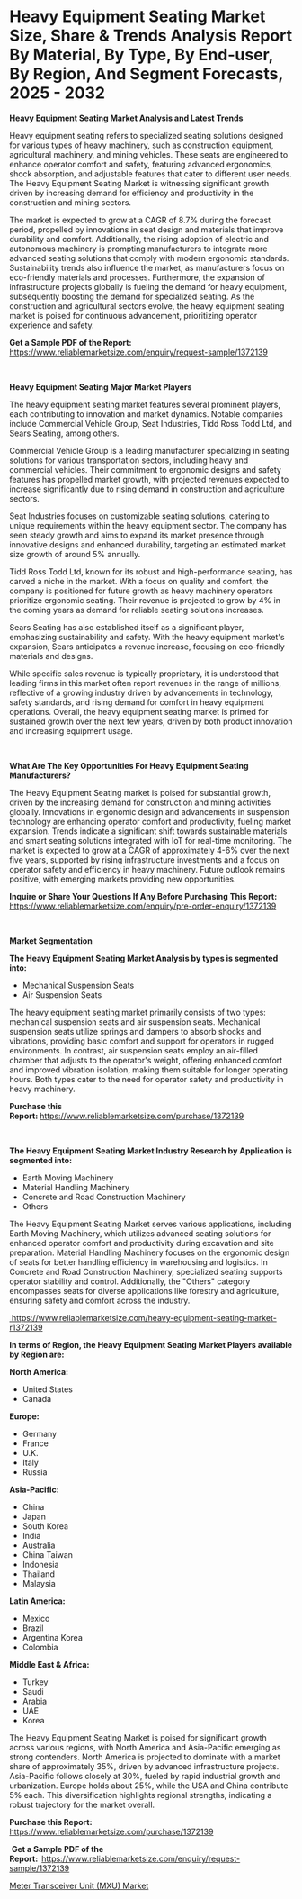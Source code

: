 <p><h1>Heavy Equipment Seating Market Size, Share & Trends Analysis Report By Material, By Type, By End-user, By Region, And Segment Forecasts, 2025 - 2032</h1></p><p><strong>Heavy Equipment Seating Market Analysis and Latest Trends</strong></p>
<p><p>Heavy equipment seating refers to specialized seating solutions designed for various types of heavy machinery, such as construction equipment, agricultural machinery, and mining vehicles. These seats are engineered to enhance operator comfort and safety, featuring advanced ergonomics, shock absorption, and adjustable features that cater to different user needs. The Heavy Equipment Seating Market is witnessing significant growth driven by increasing demand for efficiency and productivity in the construction and mining sectors.</p><p>The market is expected to grow at a CAGR of 8.7% during the forecast period, propelled by innovations in seat design and materials that improve durability and comfort. Additionally, the rising adoption of electric and autonomous machinery is prompting manufacturers to integrate more advanced seating solutions that comply with modern ergonomic standards. Sustainability trends also influence the market, as manufacturers focus on eco-friendly materials and processes. Furthermore, the expansion of infrastructure projects globally is fueling the demand for heavy equipment, subsequently boosting the demand for specialized seating. As the construction and agricultural sectors evolve, the heavy equipment seating market is poised for continuous advancement, prioritizing operator experience and safety.</p></p>
<p><strong>Get a Sample PDF of the Report:&nbsp;</strong> <a href="https://www.reliablemarketsize.com/enquiry/request-sample/1372139?utm_campaign=3029&utm_medium=2&utm_source=Github&utm_content=ia&utm_term=22032025&utm_id=heavy-equipment-seating">https://www.reliablemarketsize.com/enquiry/request-sample/1372139</a></p>
<p>&nbsp;</p>
<p><strong>Heavy Equipment Seating Major Market Players</strong></p>
<p><p>The heavy equipment seating market features several prominent players, each contributing to innovation and market dynamics. Notable companies include Commercial Vehicle Group, Seat Industries, Tidd Ross Todd Ltd, and Sears Seating, among others. </p><p>Commercial Vehicle Group is a leading manufacturer specializing in seating solutions for various transportation sectors, including heavy and commercial vehicles. Their commitment to ergonomic designs and safety features has propelled market growth, with projected revenues expected to increase significantly due to rising demand in construction and agriculture sectors.</p><p>Seat Industries focuses on customizable seating solutions, catering to unique requirements within the heavy equipment sector. The company has seen steady growth and aims to expand its market presence through innovative designs and enhanced durability, targeting an estimated market size growth of around 5% annually.</p><p>Tidd Ross Todd Ltd, known for its robust and high-performance seating, has carved a niche in the market. With a focus on quality and comfort, the company is positioned for future growth as heavy machinery operators prioritize ergonomic seating. Their revenue is projected to grow by 4% in the coming years as demand for reliable seating solutions increases.</p><p>Sears Seating has also established itself as a significant player, emphasizing sustainability and safety. With the heavy equipment market's expansion, Sears anticipates a revenue increase, focusing on eco-friendly materials and designs.</p><p>While specific sales revenue is typically proprietary, it is understood that leading firms in this market often report revenues in the range of millions, reflective of a growing industry driven by advancements in technology, safety standards, and rising demand for comfort in heavy equipment operations. Overall, the heavy equipment seating market is primed for sustained growth over the next few years, driven by both product innovation and increasing equipment usage.</p></p>
<p>&nbsp;</p>
<p><strong>What Are The Key Opportunities For Heavy Equipment Seating Manufacturers?</strong></p>
<p><p>The Heavy Equipment Seating market is poised for substantial growth, driven by the increasing demand for construction and mining activities globally. Innovations in ergonomic design and advancements in suspension technology are enhancing operator comfort and productivity, fueling market expansion. Trends indicate a significant shift towards sustainable materials and smart seating solutions integrated with IoT for real-time monitoring. The market is expected to grow at a CAGR of approximately 4-6% over the next five years, supported by rising infrastructure investments and a focus on operator safety and efficiency in heavy machinery. Future outlook remains positive, with emerging markets providing new opportunities.</p></p>
<p><strong>Inquire or Share Your Questions If Any Before Purchasing This Report:</strong> <a href="https://www.reliablemarketsize.com/enquiry/pre-order-enquiry/1372139?utm_campaign=3029&utm_medium=2&utm_source=Github&utm_content=ia&utm_term=22032025&utm_id=heavy-equipment-seating">https://www.reliablemarketsize.com/enquiry/pre-order-enquiry/1372139</a></p>
<p>&nbsp;</p>
<p><strong>Market Segmentation</strong></p>
<p><strong>The Heavy Equipment Seating Market Analysis by types is segmented into:</strong></p>
<p><ul><li>Mechanical Suspension Seats</li><li>Air Suspension Seats</li></ul></p>
<p><p>The heavy equipment seating market primarily consists of two types: mechanical suspension seats and air suspension seats. Mechanical suspension seats utilize springs and dampers to absorb shocks and vibrations, providing basic comfort and support for operators in rugged environments. In contrast, air suspension seats employ an air-filled chamber that adjusts to the operator's weight, offering enhanced comfort and improved vibration isolation, making them suitable for longer operating hours. Both types cater to the need for operator safety and productivity in heavy machinery.</p></p>
<p><strong>Purchase this Report:&nbsp;</strong><a href="https://www.reliablemarketsize.com/purchase/1372139?utm_campaign=3029&utm_medium=2&utm_source=Github&utm_content=ia&utm_term=22032025&utm_id=heavy-equipment-seating">https://www.reliablemarketsize.com/purchase/1372139</a></p>
<p>&nbsp;</p>
<p><strong>The Heavy Equipment Seating Market Industry Research by Application is segmented into:</strong></p>
<p><ul><li>Earth Moving Machinery</li><li>Material Handling Machinery</li><li>Concrete and Road Construction Machinery</li><li>Others</li></ul></p>
<p><p>The Heavy Equipment Seating Market serves various applications, including Earth Moving Machinery, which utilizes advanced seating solutions for enhanced operator comfort and productivity during excavation and site preparation. Material Handling Machinery focuses on the ergonomic design of seats for better handling efficiency in warehousing and logistics. In Concrete and Road Construction Machinery, specialized seating supports operator stability and control. Additionally, the "Others" category encompasses seats for diverse applications like forestry and agriculture, ensuring safety and comfort across the industry.</p></p>
<p><a href="https://www.reliablemarketsize.com/heavy-equipment-seating-market-r1372139?utm_campaign=3029&utm_medium=2&utm_source=Github&utm_content=ia&utm_term=22032025&utm_id=heavy-equipment-seating">&nbsp;https://www.reliablemarketsize.com/heavy-equipment-seating-market-r1372139</a></p>
<p><strong>In terms of Region, the Heavy Equipment Seating Market Players available by Region are:</strong></p>
<p>
    <p> <strong> North America: </strong>
        <ul>
            <li>United States</li>
            <li>Canada</li>
        </ul>
        </p> 
    <p> <strong> Europe: </strong>
        <ul>
            <li>Germany</li>
            <li>France</li>
            <li>U.K.</li>
            <li>Italy</li>
            <li>Russia</li>
        </ul>
        </p> 
    <p> <strong> Asia-Pacific: </strong>
        <ul>
            <li>China</li>
            <li>Japan</li>
            <li>South Korea</li>
            <li>India</li>
            <li>Australia</li>
            <li>China Taiwan</li>
            <li>Indonesia</li>
            <li>Thailand</li>
            <li>Malaysia</li>
        </ul>
        </p> 
    <p> <strong> Latin America: </strong>
        <ul>
            <li>Mexico</li>
            <li>Brazil</li>
            <li>Argentina Korea</li>
            <li>Colombia</li>
        </ul>
        </p> 
    <p> <strong> Middle East & Africa: </strong>
        <ul>
            <li>Turkey</li>
            <li>Saudi</li>
            <li>Arabia</li>
            <li>UAE</li>
            <li>Korea</li>
        </ul>
    </p>
    </p>
<p><p>The Heavy Equipment Seating Market is poised for significant growth across various regions, with North America and Asia-Pacific emerging as strong contenders. North America is projected to dominate with a market share of approximately 35%, driven by advanced infrastructure projects. Asia-Pacific follows closely at 30%, fueled by rapid industrial growth and urbanization. Europe holds about 25%, while the USA and China contribute 5% each. This diversification highlights regional strengths, indicating a robust trajectory for the market overall.</p></p>
<p><strong>Purchase this Report: </strong><a href="https://www.reliablemarketsize.com/purchase/1372139?utm_campaign=3029&utm_medium=2&utm_source=Github&utm_content=ia&utm_term=22032025&utm_id=heavy-equipment-seating">https://www.reliablemarketsize.com/purchase/1372139</a></p>
<p>&nbsp;<strong>Get a Sample PDF of the Report:&nbsp;&nbsp;</strong><a href="https://www.reliablemarketsize.com/enquiry/request-sample/1372139?utm_campaign=3029&utm_medium=2&utm_source=Github&utm_content=ia&utm_term=22032025&utm_id=heavy-equipment-seating">https://www.reliablemarketsize.com/enquiry/request-sample/1372139</a></p>
<p><strong></strong></p>
<p><p><a href="https://github.com/shewlisapsai/Market-Research-Report-List-1/blob/main/meter-transceiver-unit-mxu-market.md?utm_campaign=3029&utm_medium=2&utm_source=Github&utm_content=ia&utm_term=22032025&utm_id=heavy-equipment-seating">Meter Transceiver Unit (MXU) Market</a></p></p>